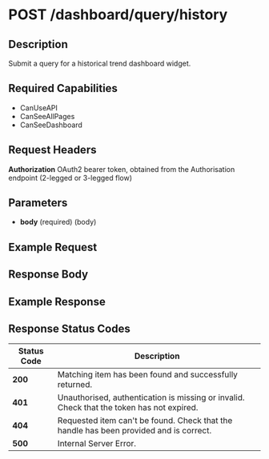 # POST /dashboard/query/history

## Description
Submit a query for a historical trend dashboard widget.

## Required Capabilities
* CanUseAPI
* CanSeeAllPages
* CanSeeDashboard

## Request Headers

**Authorization** OAuth2 bearer token, obtained from the Authorisation endpoint (2-legged or 3-legged flow)

## Parameters
* **body** (required) (body)


## Example Request


## Response Body


## Example Response


## Response Status Codes
| Status Code | Description |
| -------- | ------- |
|**200**| Matching item has been found and successfully returned.|
|**401**| Unauthorised, authentication is missing or invalid. Check that the token has not expired.|
|**404**| Requested item can't be found. Check that the handle has been provided and is correct.|
|**500**| Internal Server Error.|


